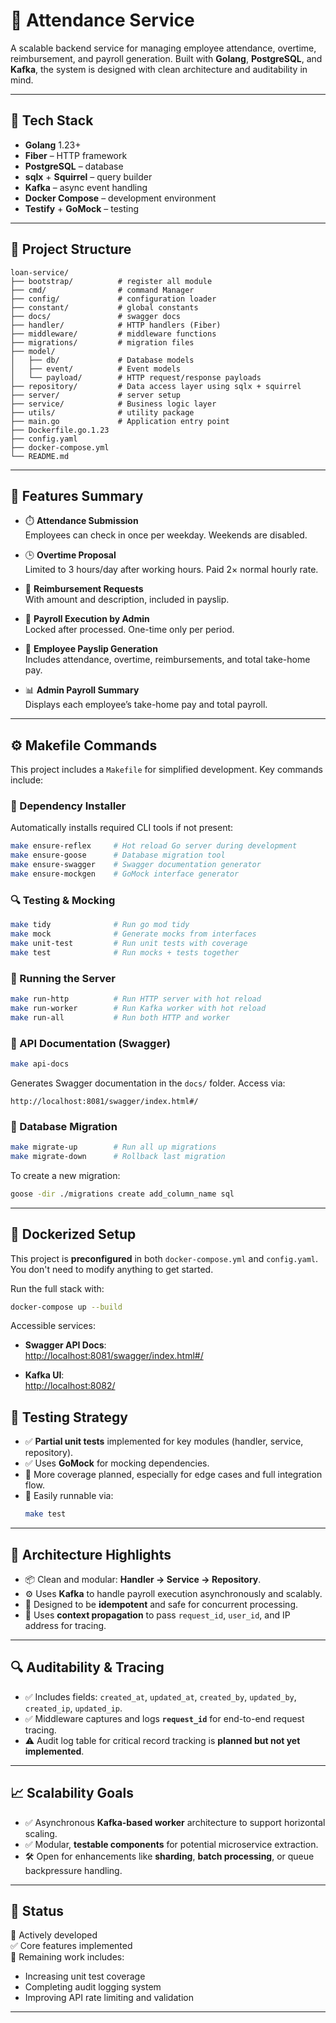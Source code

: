 # 🏦 Attendance Service

A scalable backend service for managing employee attendance, overtime, reimbursement, and payroll generation. Built with **Golang**, **PostgreSQL**, and **Kafka**, the system is designed with clean architecture and auditability in mind.

---

## 🚀 Tech Stack

- **Golang** 1.23+
- **Fiber** – HTTP framework
- **PostgreSQL** – database
- **sqlx** + **Squirrel** – query builder
- **Kafka** – async event handling
- **Docker Compose** – development environment
- **Testify** + **GoMock** – testing

---

## 📁 Project Structure

```
loan-service/
├── bootstrap/          # register all module
├── cmd/                # command Manager
├── config/             # configuration loader
├── constant/           # global constants
├── docs/               # swagger docs
├── handler/            # HTTP handlers (Fiber)
├── middleware/         # middleware functions
├── migrations/         # migration files
├── model/
│   ├── db/             # Database models
│   ├── event/          # Event models
│   └── payload/        # HTTP request/response payloads
├── repository/         # Data access layer using sqlx + squirrel
├── server/             # server setup
├── service/            # Business logic layer
├── utils/              # utility package
├── main.go             # Application entry point
├── Dockerfile.go.1.23
├── config.yaml
├── docker-compose.yml
└── README.md
```

---

## 🧩 Features Summary

- ⏱️ **Attendance Submission**  
  Employees can check in once per weekday. Weekends are disabled.

- 🕒 **Overtime Proposal**  
  Limited to 3 hours/day after working hours. Paid 2× normal hourly rate.

- 💸 **Reimbursement Requests**  
  With amount and description, included in payslip.

- 💼 **Payroll Execution by Admin**  
  Locked after processed. One-time only per period.

- 🧾 **Employee Payslip Generation**  
  Includes attendance, overtime, reimbursements, and total take-home pay.

- 📊 **Admin Payroll Summary**  
  Displays each employee’s take-home pay and total payroll.

---

## ⚙️ Makefile Commands

This project includes a `Makefile` for simplified development. Key commands include:

### 🧰 Dependency Installer
Automatically installs required CLI tools if not present:
```bash
make ensure-reflex     # Hot reload Go server during development
make ensure-goose      # Database migration tool
make ensure-swagger    # Swagger documentation generator
make ensure-mockgen    # GoMock interface generator
```

### 🔍 Testing & Mocking
```bash
make tidy              # Run go mod tidy
make mock              # Generate mocks from interfaces
make unit-test         # Run unit tests with coverage
make test              # Run mocks + tests together
```

### 🚀 Running the Server
```bash
make run-http          # Run HTTP server with hot reload
make run-worker        # Run Kafka worker with hot reload
make run-all           # Run both HTTP and worker
```

### 📄 API Documentation (Swagger)
```bash
make api-docs
```
Generates Swagger documentation in the `docs/` folder. Access via:

```
http://localhost:8081/swagger/index.html#/
```

### 🔧 Database Migration
```bash
make migrate-up        # Run all up migrations
make migrate-down      # Rollback last migration
```

To create a new migration:
```bash
goose -dir ./migrations create add_column_name sql
```

---

## 🐳 Dockerized Setup

This project is **preconfigured** in both `docker-compose.yml` and `config.yaml`. You don't need to modify anything to get started.

Run the full stack with:

```bash
docker-compose up --build
```

Accessible services:

- **Swagger API Docs**:  
  [http://localhost:8081/swagger/index.html#/](http://localhost:8081/swagger/index.html#/)

- **Kafka UI**:  
  [http://localhost:8082/](http://localhost:8082/)

## 🧪 Testing Strategy

- ✅ **Partial unit tests** implemented for key modules (handler, service, repository).
- ✅ Uses **GoMock** for mocking dependencies.
- 🔧 More coverage planned, especially for edge cases and full integration flow.
- 🚀 Easily runnable via:
  ```bash
  make test
  ```

---

## 🧠 Architecture Highlights

- 📦 Clean and modular: **Handler → Service → Repository**.
- ⚙️ Uses **Kafka** to handle payroll execution asynchronously and scalably.
- 🔄 Designed to be **idempotent** and safe for concurrent processing.
- 🧵 Uses **context propagation** to pass `request_id`, `user_id`, and IP address for tracing.

---

## 🔍 Auditability & Tracing

- ✅ Includes fields: `created_at`, `updated_at`, `created_by`, `updated_by`, `created_ip`, `updated_ip`.
- ✅ Middleware captures and logs **`request_id`** for end-to-end request tracing.
- ⚠️ Audit log table for critical record tracking is **planned but not yet implemented**.

---

## 📈 Scalability Goals

- ✅ Asynchronous **Kafka-based worker** architecture to support horizontal scaling.
- ✅ Modular, **testable components** for potential microservice extraction.
- 🛠️ Open for enhancements like **sharding**, **batch processing**, or queue backpressure handling.

---

## 🧊 Status

🚧 Actively developed  
✅ Core features implemented  
📌 Remaining work includes:  
- Increasing unit test coverage  
- Completing audit logging system  
- Improving API rate limiting and validation

---